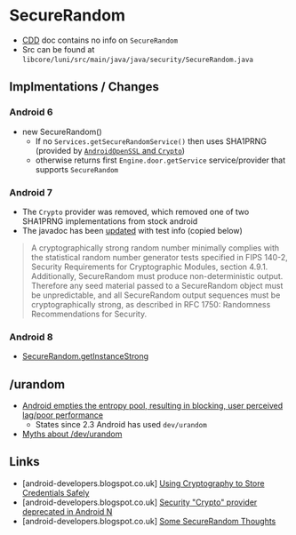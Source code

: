 # SecureRandom

- [CDD](https://source.android.com/compatibility/7.0/android-7.0-cdd.html) doc contains no info on `SecureRandom`
- Src can be found at `libcore/luni/src/main/java/java/security/SecureRandom.java`

## Implmentations / Changes 

### Android 6

- new SecureRandom()  
  - If no `Services.getSecureRandomService()` then uses SHA1PRNG (provided by [`AndroidOpenSSL` and `Crypto`](http://stackoverflow.com/a/40913256/236743))
  - otherwise returns first `Engine.door.getService` service/provider that supports `SecureRandom`
  
### Android 7

- The `Crypto` provider was removed, which removed one of two SHA1PRNG implementations from stock android
- The javadoc has been [updated](https://developer.android.com/reference/java/security/SecureRandom.html) with test info (copied below)

> A cryptographically strong random number minimally complies with the statistical random number generator tests specified in FIPS 140-2, Security Requirements for Cryptographic Modules, section 4.9.1. Additionally, SecureRandom must produce non-deterministic output. Therefore any seed material passed to a SecureRandom object must be unpredictable, and all SecureRandom output sequences must be cryptographically strong, as described in RFC 1750: Randomness Recommendations for Security.

### Android 8

- [SecureRandom.getInstanceStrong](https://developer.android.com/reference/java/security/SecureRandom.html#getInstanceStrong())

## /urandom

- [Android empties the entropy pool, resulting in blocking, user perceived lag/poor performance](https://code.google.com/p/android/issues/detail?id=42265)
  - States since 2.3 Android has used `dev/urandom`
- [Myths about /dev/urandom](http://www.2uo.de/myths-about-urandom/)

## Links

- [android-developers.blogspot.co.uk] [Using Cryptography to Store Credentials Safely](http://android-developers.blogspot.co.uk/2013/02/using-cryptography-to-store-credentials.html)
- [android-developers.blogspot.co.uk] [Security "Crypto" provider deprecated in Android N](http://android-developers.blogspot.co.uk/2016/06/security-crypto-provider-deprecated-in.html)
- [android-developers.blogspot.co.uk] [Some SecureRandom Thoughts](http://android-developers.blogspot.co.uk/2013/08/some-securerandom-thoughts.html)

